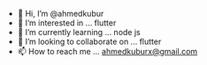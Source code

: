- 👋 Hi, I’m @ahmedkubur
- 👀 I’m interested in ... flutter
- 🌱 I’m currently learning ... node js
- 💞️ I’m looking to collaborate on ... flutter
- 📫 How to reach me ... ahmedkuburx@gmail.com
 

